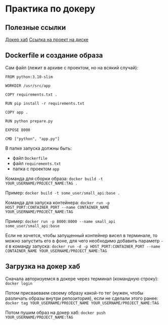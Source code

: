 # Практика по докеру
## Полезные ссылки
[Докер хаб](https://hub.docker.com/)
[Ссылка на проект на диске](https://drive.google.com/file/d/1JawFxQwG4md3fqgMocusTOVvkj24Mcy5/view?usp=sharing)

## Dockerfile и создание образа
Сам файл (лежит в архиве с проектом, но на всякий случай):
```
FROM python:3.10-slim

WORKDIR /usr/src/app

COPY requirements.txt .

RUN pip install -r requirements.txt

COPY app .

RUN python prepare.py

EXPOSE 8000

CMD ["python", "app.py"]

```
В папке запуска должны быть:
- файл `Dockerfile`
- файл `requirements.txt`
- папка с проектом `app`

Команда для сборки образа:
`docker build -t YOUR_USERNAME/PROJECT_NAME:TAG .`

Пример:
`docker build -t some_user/small_api:base .`

Команда для запуска контейнера:
`docker run -p HOST_PORT:CONTAINER_PORT --name CONTAINER_NAME YOUR_USERNAME/PROJECT_NAME:TAG`

Пример:
`docker run -p 8000:8000 --name small_api some_user/small_api:base`

Если не хочется, чтобы запущенный контейнер висел в терминале, то можно запустить его в фоне, для чего необходимо добавить параметр `-d` в команду запуска:
`docker run -d -p HOST_PORT:CONTAINER_PORT --name CONTAINER_NAME YOUR_USERNAME/PROJECT_NAME:TAG`

## Загрузка на докер хаб
Сначала авторизуемся в докере через терминал (командную строку):
`docker login`

Потом присваеваем своему образу какой-то тег (нужен, чтобы различать образы внутри репозитория), если не сделали этого ранее:
`docker tag YOUR_USERNAME/PROJECT_NAME YOUR_USERNAME/PROJECT_NAME:TAG`

Потом пушим образ на докер хаб:
`docker push YOUR_USERNAME/PROJECT_NAME:TAG`
